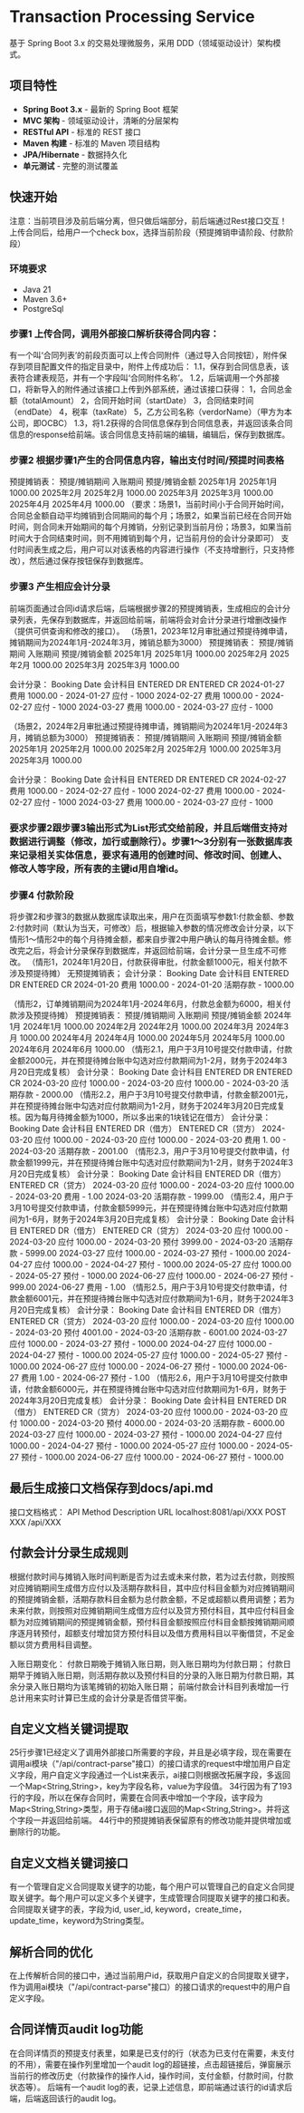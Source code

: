 # Transaction Processing Service

基于 Spring Boot 3.x 的交易处理微服务，采用 DDD（领域驱动设计）架构模式。

## 项目特性

- **Spring Boot 3.x** - 最新的 Spring Boot 框架
- **MVC 架构** - 领域驱动设计，清晰的分层架构
- **RESTful API** - 标准的 REST 接口
- **Maven 构建** - 标准的 Maven 项目结构
- **JPA/Hibernate** - 数据持久化
- **单元测试** - 完整的测试覆盖


## 快速开始
注意：当前项目涉及前后端分离，但只做后端部分，前后端通过Rest接口交互！
上传合同后，给用户一个check box，选择当前阶段（预提摊销申请阶段、付款阶段）

### 环境要求

- Java 21
- Maven 3.6+
- PostgreSql

### 步骤1 上传合同，调用外部接口解析获得合同内容：
有一个叫‘合同列表’的前段页面可以上传合同附件（通过导入合同按钮），附件保存到项目配置文件的指定目录中，附件上传成功后：
1.1，保存到合同信息表，该表符合建表规范，并有一个字段叫‘合同附件名称’。
1.2，后端调用一个外部接口，将新导入的附件通过该接口上传到外部系统，通过该接口获得：
    1，合同总金额（totalAmount）
    2，合同开始时间（startDate）
    3，合同结束时间（endDate）
    4，税率（taxRate）
    5，乙方公司名称（verdorName）（甲方为本公司，即OCBC）
1.3，将1.2获得的合同信息保存到合同信息表，并返回该条合同信息的response给前端。该合同信息支持前端的编辑，编辑后，保存到数据库。

### 步骤2 根据步骤1产生的合同信息内容，输出支付时间/预提时间表格
预提摊销表：
预提/摊销期间    入账期间    预提/摊销金额
2025年1月       2025年1月  1000.00
2025年2月       2025年2月  1000.00
2025年3月       2025年3月  1000.00
2025年4月       2025年4月  1000.00
（要求：场景1，当前时间小于合同开始时间，合同总金额自动平均摊销到合同期间的每个月；场景2，如果当前已经在合同开始时间，则合同未开始期间的每个月摊销，分别记录到当前月份；场景3，如果当前时间大于合同结束时间，则不用摊销到每个月，记当前月份的会计分录即可）
支付时间表生成之后，用户可以对该表格的内容进行操作（不支持增删行，只支持修改），然后通过保存按钮保存到数据库。

### 步骤3 产生相应会计分录
前端页面通过合同id请求后端，后端根据步骤2的预提摊销表，生成相应的会计分录列表，先保存到数据库，并返回给前端，前端将会对会计分录进行增删改操作（提供可供查询和修改的接口）。
（场景1，2023年12月审批通过预提待摊申请，摊销期间为2024年1月-2024年3月，摊销总额为3000）
预提摊销表：
预提/摊销期间    入账期间    预提/摊销金额
2025年1月       2025年1月  1000.00
2025年2月       2025年2月  1000.00
2025年3月       2025年3月  1000.00

会计分录：
Booking Date    会计科目    ENTERED DR    ENTERED CR
2024-01-27      费用       1000.00       -
2024-01-27      应付       -             1000
2024-02-27      费用       1000.00       -
2024-02-27      应付       -             1000
2024-03-27      费用       1000.00       -
2024-03-27      应付       -             1000

（场景2，2024年2月审批通过预提待摊申请，摊销期间为2024年1月-2024年3月，摊销总额为3000）
预提摊销表：
预提/摊销期间    入账期间    预提/摊销金额
2025年1月       2025年2月  1000.00
2025年2月       2025年2月  1000.00
2025年3月       2025年3月  1000.00

会计分录：
Booking Date    会计科目    ENTERED DR    ENTERED CR
2024-02-27      费用       1000.00       -
2024-02-27      应付       -             1000
2024-02-27      费用       1000.00       -
2024-02-27      应付       -             1000
2024-03-27      费用       1000.00       -
2024-03-27      应付       -             1000

### 要求步骤2跟步骤3输出形式为List<Entity>形式交给前段，并且后端借支持对数据进行调整（修改，加行或删除行）。步骤1～3分别有一张数据库表来记录相关实体信息，要求有通用的创建时间、修改时间、创建人、修改人等字段，所有表的主键id用自增id。

### 步骤4 付款阶段
将步骤2和步骤3的数据从数据库读取出来，用户在页面填写参数1:付款金额、参数2:付款时间（默认为当天，可修改）后，根据输入参数的情况修改会计分录，以下情形1～情形2中的每个月待摊金额，都来自步骤2中用户确认的每月待摊金额。修改完之后，将会计分录保存到数据库，并返回给前端，会计分录一旦生成不可修改。
（情形1，2024年1月20日，付款获得审批，付款金额1000元，相关付款不涉及预提待摊）
无预提摊销表；
会计分录：
Booking Date    会计科目    ENTERED DR    ENTERED CR
2024-01-20      费用       1000.00       -
2024-01-20      活期存款    -             1000.00

（情形2，订单摊销期间为2024年1月-2024年6月，付款总金额为6000，相关付款涉及预提待摊）
预提摊销表：
预提/摊销期间    入账期间    预提/摊销金额
2024年1月       2024年1月  1000.00
2024年2月       2024年2月  1000.00
2024年3月       2024年3月  1000.00
2024年4月       2024年4月  1000.00
2024年5月       2024年5月  1000.00
2024年6月       2024年6月  1000.00
（情形2.1，用户于3月10号提交付款申请，付款金额2000元，并在预提待摊台账中勾选对应付款期间为1-2月，财务于2024年3月20日完成复核）
会计分录：
Booking Date    会计科目    ENTERED DR    ENTERED CR
2024-03-20      应付       1000.00       -
2024-03-20      应付       1000.00       -
2024-03-20      活期存款    -             2000.00
（情形2.2，用户于3月10号提交付款申请，付款金额2001元，并在预提待摊台账中勾选对应付款期间为1-2月，财务于2024年3月20日完成复核。因为每月待摊金额为1000，所以多出来的1块钱记在借方）
会计分录：
Booking Date    会计科目    ENTERED DR（借方）    ENTERED CR（贷方）
2024-03-20      应付       1000.00               -
2024-03-20      应付       1000.00               -
2024-03-20      费用       1. 00                 -
2024-03-20      活期存款    -                     2001.00
（情形2.3，用户于3月10号提交付款申请，付款金额1999元，并在预提待摊台账中勾选对应付款期间为1-2月，财务于2024年3月20日完成复核）
会计分录：
Booking Date    会计科目    ENTERED DR（借方）    ENTERED CR（贷方）
2024-03-20      应付       1000.00               -
2024-03-20      应付       1000.00               -
2024-03-20      费用       -                     1.00
2024-03-20      活期存款    -                     1999.00
（情形2.4，用户于3月10号提交付款申请，付款金额5999元，并在预提待摊台账中勾选对应付款期间为1-6月，财务于2024年3月20日完成复核）
会计分录：
Booking Date    会计科目    ENTERED DR（借方）    ENTERED CR（贷方）
2024-03-20      应付       1000.00               -
2024-03-20      应付       1000.00               -
2024-03-20      预付       3999.00               -
2024-03-20      活期存款    -                     5999.00
2024-03-27      应付       1000.00               -
2024-03-27      预付       -                     1000.00
2024-04-27      应付       1000.00               -
2024-04-27      预付       -                     1000.00
2024-05-27      应付       1000.00               -
2024-05-27      预付       -                     1000.00
2024-06-27      应付       1000.00               -
2024-06-27      预付       -                     999.00
2024-06-27      费用       -                     1.00
（情形2.5，用户于3月10号提交付款申请，付款金额6001元，并在预提待摊台账中勾选对应付款期间为1-6月，财务于2024年3月20日完成复核）
会计分录：
Booking Date    会计科目    ENTERED DR（借方）    ENTERED CR（贷方）
2024-03-20      应付       1000.00               -
2024-03-20      应付       1000.00               -
2024-03-20      预付       4001.00               -
2024-03-20      活期存款    -                     6001.00
2024-03-27      应付       1000.00               -
2024-03-27      预付       -                     1000.00
2024-04-27      应付       1000.00               -
2024-04-27      预付       -                     1000.00
2024-05-27      应付       1000.00               -
2024-05-27      预付       -                     1000.00
2024-06-27      应付       1000.00               -
2024-06-27      预付       -                     1000.00
2024-06-27      费用       1.00                  -
2024-06-27      预付       -                     1.00
（情形2.6，用户于3月10号提交付款申请，付款金额6000元，并在预提待摊台账中勾选对应付款期间为1-6月，财务于2024年3月20日完成复核）
会计分录：
Booking Date    会计科目    ENTERED DR（借方）    ENTERED CR（贷方）
2024-03-20      应付       1000.00               -
2024-03-20      应付       1000.00               -
2024-03-20      预付       4000.00               -
2024-03-20      活期存款    -                     6000.00
2024-03-27      应付       1000.00               -
2024-03-27      预付       -                     1000.00
2024-04-27      应付       1000.00               -
2024-04-27      预付       -                     1000.00
2024-05-27      应付       1000.00               -
2024-05-27      预付       -                     1000.00
2024-06-27      应付       1000.00               -
2024-06-27      预付       -                     1000.00


## 最后生成接口文档保存到docs/api.md
接口文档格式：
API                        Method           Description          URL
localhost:8081/api/XXX     POST             XXX                  /api/XXX  

## 付款会计分录生成规则
<!-- 借方：应付（对应预提费用）、预付（对应未来期间）、费用（差异调整）
贷方：预付（逐月转预付）、活期存款（实际付款金额）、费用（差异调整） -->
<!-- 总付款金额等于总预提摊销金额，则无费用调整； -->
<!-- 判断是否跨期付款，
非跨期部分，超额支付时无需增加预付借方会计科目，费用调整作为借方费用记录会计分录。不足支付时，费用调整作为贷方费用记录会计分录。
跨期部分，超额支付时先记录借方预付，然后按照选中的摊销期间顺序逐月预付转应付，借方应付仅使用预摊金额，总付款金额大于总预提摊销金额，则剩余金额记入最后一期借方费用，贷方记入最后一期预付，不足支付时则记入最后一期贷方费用。
预付转应付：生成应付后，将预付金额从借方转到贷方。抵扣掉预付金额后，剩余金额记入借方费用。 -->

根据付款时间与摊销入账时间判断是否为过去或未来付款，若为过去付款，则按照对应摊销期间生成借方应付以及活期存款科目，其中应付科目金额为对应摊销期间的预提摊销金额，活期存款科目金额为总付款金额，不足或超额以费用调整；若为未来付款，则按照对应摊销期间生成借方应付以及贷方预付科目，其中应付科目金额为对应摊销期间的预提摊销金额，预付科目金额按照应付科目金额按摊销期间顺序逐月转预付，超额支付增加贷方预付科目以及借方费用科目以平衡借贷，不足金额以贷方费用科目调整。

入账日期变化：
付款日期晚于摊销入账日期，则入账日期均为付款日期；
付款日期早于摊销入账日期，则活期存款以及预付科目的分录的入账日期为付款日期，其余分录入账日期均为该笔摊销的初始入账日期；
前端付款会计科目列表增加一行总计用来实时计算已生成的会计分录是否借贷平衡。


## 自定义文档关键词提取
25行步骤1已经定义了调用外部接口所需要的字段，并且是必填字段，现在需要在调用ai模块（"/api/contract-parse"接口）的接口请求的request中增加用户自定义字段，用户自定义字段通过一个List<String>来表示，ai接口则根据改拓展字段，多返回一个Map<String,String>，key为字段名称，value为字段值。
34行因为有了193行的字段，所以在保存合同时，需要在合同表中增加一个字段，该字段为Map<String,String>类型，用于存储ai接口返回的Map<String,String>。并将这个字段一并返回给前端。
44行中的预提摊销表保留原有的修改功能并提供增加或删除行的功能。

## 自定义文档关键词接口
有一个管理自定义合同提取关键字的功能，每个用户可以管理自己的自定义合同提取关键字。每个用户可以定义多个关键字，生成管理合同提取关键字的接口和表。
合同提取关键字的表，字段为id, user_id, keyword，create_time，update_time，keyword为String类型。

## 解析合同的优化
在上传解析合同的接口中，通过当前用户id，获取用户自定义的合同提取关键字，作为调用ai模块（"/api/contract-parse"接口）的接口请求的request中的用户自定义字段。


## 合同详情页audit log功能
在合同详情页的预提支付表里，如果是已支付的行（状态为已支付在需要，未支付的不用），需要在操作列里增加一个audit log的超链接，点击超链接后，弹窗展示当前行的修改历史（付款操作的操作人id，操作时间，支付金额，付款时间，付款状态等）。
后端有一个audit log的表，记录上述信息，即前端通过该行的id请求后端，后端返回该行的audit log。
